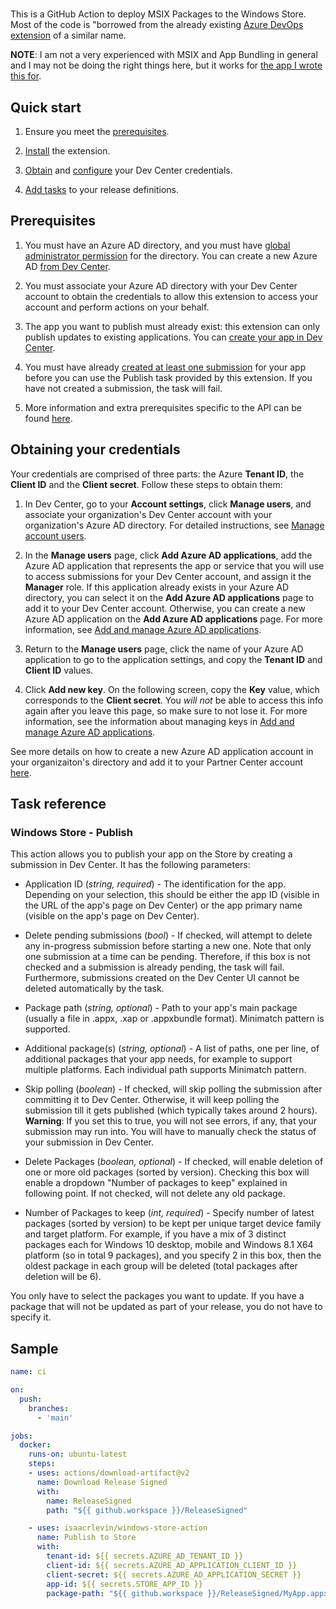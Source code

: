 #
This is a GitHub Action to deploy MSIX Packages to the Windows Store. Most of the code is "borrowed from the already existing [Azure DevOps extension](https://marketplace.visualstudio.com/items?itemName=MS-RDX-MRO.windows-store-publish) of a similar name.

**NOTE**: I am not a very experienced with MSIX and App Bundling in general and I may not be doing the right things here, but it works for [the app I wrote this for](https://github.com/isaacrlevin/PresenceLight).



## Quick start

1. Ensure you meet the [prerequisites](#prerequisites).

2. [Install](https://marketplace.visualstudio.com/items?itemName=MS-RDX-MRO.windows-store-publish) the extension.

3. [Obtain](#obtaining-your-credentials) and [configure](#configuring-your-credentials) your Dev Center credentials.

4. [Add tasks](#task-reference) to your release definitions.

## Prerequisites

1. You must have an Azure AD directory, and you must have [global administrator permission](https://azure.microsoft.com/en-us/documentation/articles/active-directory-assign-admin-roles/) for the directory. You can create a new Azure AD [from Dev Center](https://msdn.microsoft.com/windows/uwp/publish/manage-account-users).

2. You must associate your Azure AD directory with your Dev Center account to obtain the credentials to allow this extension to access your account and perform actions on your behalf.

3. The app you want to publish must already exist: this extension can only publish updates to existing applications. You can [create your app in Dev Center](https://msdn.microsoft.com/windows/uwp/publish/create-your-app-by-reserving-a-name).

4. You must have already [created at least one submission](https://msdn.microsoft.com/windows/uwp/publish/app-submissions) for your app before you can use the Publish task provided by this extension. If you have not created a submission, the task will fail.

5. More information and extra prerequisites specific to the API can be found [here](https://msdn.microsoft.com/windows/uwp/monetize/create-and-manage-submissions-using-windows-store-services).

## Obtaining your credentials

Your credentials are comprised of three parts: the Azure **Tenant ID**, the **Client ID** and the **Client secret**.
Follow these steps to obtain them:

1. In Dev Center, go to your **Account settings**, click **Manage users**, and associate your organization's Dev Center account with your organization's Azure AD directory. For detailed instructions, see [Manage account users](https://msdn.microsoft.com/windows/uwp/publish/manage-account-users).

2. In the **Manage users** page, click **Add Azure AD applications**, add the Azure AD application that represents the app or service that you will use to access submissions for your Dev Center account, and assign it the **Manager** role. If this application already exists in your Azure AD directory, you can select it on the **Add Azure AD applications** page to add it to your Dev Center account. Otherwise, you can create a new Azure AD application on the **Add Azure AD applications** page. For more information, see [Add and manage Azure AD applications](https://msdn.microsoft.com/windows/uwp/publish/manage-account-users#add-and-manage-azure-ad-applications).

3. Return to the **Manage users** page, click the name of your Azure AD application to go to the application settings, and copy the **Tenant ID** and **Client ID** values.

4. Click **Add new key**. On the following screen, copy the **Key** value, which corresponds to the **Client secret**. You *will not* be able to access this info again after you leave this page, so make sure to not lose it. For more information, see the information about managing keys in [Add and manage Azure AD applications](https://msdn.microsoft.com/windows/uwp/publish/manage-account-users#add-and-manage-azure-ad-applications).

See more details on how to create a new Azure AD application account in your organizaiton's directory and add it to your Partner Center account [here](https://docs.microsoft.com/en-gb/windows/uwp/publish/add-users-groups-and-azure-ad-applications#create-a-new-azure-ad-application-account-in-your-organizations-directory-and-add-it-to-your-partner-center-account).

## Task reference

### Windows Store - Publish

This action allows you to publish your app on the Store by creating a submission in Dev Center. It has the following parameters:

* Application ID (*string, required*) - The identification for the app. Depending on your selection, this should be either the app ID (visible in the URL of the app's page on Dev Center) or the app primary name (visible on the app's page on Dev Center).

* Delete pending submissions (*bool*) - If checked, will attempt to delete any in-progress submission before starting a new one. Note that only one submission at a time can be pending. Therefore, if this box is not checked and a submission is already pending, the task will fail. Furthermore, submissions created on the Dev Center UI cannot be deleted automatically by the task.

* Package path (*string, optional*) - Path to your app's main package (usually a file in .appx, .xap or .appxbundle format). Minimatch pattern is supported.

* Additional package(s) (*string, optional*) - A list of paths, one per line, of additional packages that your app needs, for example to support multiple platforms. Each individual path supports Minimatch pattern.

* Skip polling (*boolean*) - If checked, will skip polling the submission after committing it to Dev Center. Otherwise, it will keep polling the submission till it gets published (which typically takes around 2 hours). **Warning**: If you set this to true, you will not see errors, if any, that your submission may run into. You will have to manually check the status of your submission in Dev Center.

* Delete Packages (*boolean, optional*) - If checked, will enable deletion of one or more old packages (sorted by version). Checking this box will enable a dropdown "Number of packages to keep" explained in following point. If not checked, will not delete any old package.

* Number of Packages to keep (*int, required*) - Specify number of latest packages (sorted by version) to be kept per unique target device family and target platform. For example, if you have a mix of 3 distinct packages each for Windows 10 desktop, mobile and Windows 8.1 X64 platform (so in total 9 packages), and you specify 2 in this box, then the oldest package in each group will be deleted (total packages after deletion will be 6).

You only have to select the packages you want to update. If you have a package that will not be updated as part of your release, you do not have to specify it.
## Sample

```yml
name: ci

on:
  push:
    branches:
      - 'main'

jobs:
  docker:
    runs-on: ubuntu-latest
    steps:
    - uses: actions/download-artifact@v2
      name: Download Release Signed
      with:
        name: ReleaseSigned
        path: "${{ github.workspace }}/ReleaseSigned"

    - uses: isaacrlevin/windows-store-action
      name: Publish to Store
      with:
        tenant-id: ${{ secrets.AZURE_AD_TENANT_ID }}
        client-id: ${{ secrets.AZURE_AD_APPLICATION_CLIENT_ID }}
        client-secret: ${{ secrets.AZURE_AD_APPLICATION_SECRET }}
        app-id: ${{ secrets.STORE_APP_ID }}
        package-path: "${{ github.workspace }}/ReleaseSigned/MyApp.appxupload"


```

